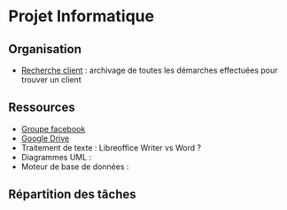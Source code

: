 # Projet Informatique

## Organisation
* [Recherche client](https://github.com/projetinformatique/recherche-client) : archivage de toutes les démarches effectuées pour trouver un client

## Ressources
* [Groupe facebook](https://www.facebook.com/groups/486236461549972)
* [Google Drive](https://drive.google.com/drive/folders/0B7ydo5GAlSJDclhiSmxvNFFZRGM)
* Traitement de texte : Libreoffice Writer vs Word ?
* Diagrammes UML : 
* Moteur de base de données :

## Répartition des tâches

